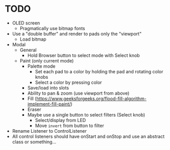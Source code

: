 # TODO

* OLED screen
  * Pragmatically use bitmap fonts
* Use a "double buffer" and render to pads only the "viewport"
  * Load bitmap
* Modal
  * General
    * Hold Browser button to select mode with Select knob
  * Paint (only current mode)
    * Palette mode
      * Set each pad to a color by holding the pad and rotating color knobs
      * Select a color by pressing color
    * Save/load into slots
    * Ability to pan & zoom (use viewport from above)
    * Fill (https://www.geeksforgeeks.org/flood-fill-algorithm-implement-fill-paint/)
    * Eraser
    * Maybe use a single button to select filters (Select knob)
      * Select/display from LED
      * Move `invert` from button to filter
* Rename Listener to ControlListener
* All control listeners should have onStart and onStop and use an abstract class or something...
